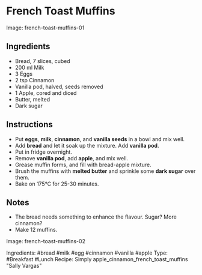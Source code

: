 # French Toast Muffins

Image: french-toast-muffins-01

## Ingredients

* Bread, 7 slices, cubed
* 200 ml Milk
* 3 Eggs
* 2 tsp Cinnamon
* Vanilla pod, halved, seeds removed
* 1 Apple, cored and diced
* Butter, melted
* Dark sugar

## Instructions

* Put **eggs**, **milk**, **cinnamon**, and **vanilla seeds** in a bowl
  and mix well.
* Add **bread** and let it soak up the mixture. Add **vanilla pod**.
* Put in fridge overnight.
* Remove **vanilla pod**, add **apple**, and mix well.
* Grease muffin forms, and fill with bread-apple mixture.
* Brush the muffins with **melted butter** and sprinkle some **dark sugar**
  over them.
* Bake on 175&deg;C for 25-30 minutes.

## Notes

* The bread needs something to enhance the flavour. Sugar? More cinnamon?
* Make 12 muffins.

Image: french-toast-muffins-02

Ingredients: #bread #milk #egg #cinnamon #vanilla #apple
Type: #Breakfast #Lunch
Recipe: Simply apple_cinnamon_french_toast_muffins "Sally Vargas"
